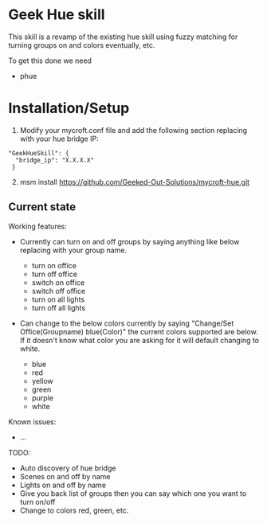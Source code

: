 # Geek Hue skill

This skill is a revamp of the existing hue skill using fuzzy matching for turning groups on and colors eventually, etc.

To get this done we need
  - phue

# Installation/Setup
1. Modify your mycroft.conf file and add the following section replacing with your hue bridge IP:
```
"GeekHueSkill": {
  "bridge_ip": "X.X.X.X"
 }
```
2. msm install https://github.com/Geeked-Out-Solutions/mycroft-hue.git


## Current state

Working features:
 - Currently can turn on and off groups by saying anything like below replacing with your group name.
    - turn on office
    - turn off office
    - switch on office
    - switch off office
    - turn on all lights
    - turn off all lights

 - Can change to the below colors currently by saying "Change/Set Office(Groupname) blue(Color)" the current colors supported are below.  If it doesn't know what color you are asking for it will default changing to white.
    - blue
    - red
    - yellow
    - green
    - purple
    - white


Known issues:
 - ...

TODO:
 - Auto discovery of hue bridge
 - Scenes on and off by name
 - Lights on and off by name
 - Give you back list of groups then you can say which one you want to turn on/off
 - Change to colors red, green, etc.
